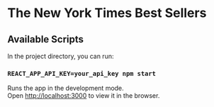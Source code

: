 # The New York Times Best Sellers

## Available Scripts

In the project directory, you can run:

### `REACT_APP_API_KEY=your_api_key npm start`

Runs the app in the development mode.\
Open [http://localhost:3000](http://localhost:3000) to view it in the browser.
